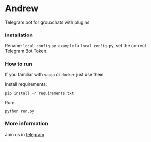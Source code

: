 # Andrew

Telegram bot for groupchats with plugins

### Installation

Rename `local_config.py.example` to `local_config.py`, set the correct Telegram Bot Token.

### How to run

If you familiar with `vagga` or `docker` just use them.

Install requirements:

```shell script
pip install -r requirements.txt
```

Run:

```shell script
python run.py
```

### More information

Join us in [telegram](https://t.me/ubuntu_group)
